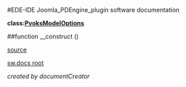 #EDE-IDE Joomla_PDEngine_plugin
software documentation

**class:[PvoksModelOptions](../PvoksModelOptions.md)**



##function __construct () 


[source](../../../admin/models/options.php)

[sw.docs root](../)

*created by documentCreator*

